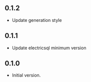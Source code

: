 ## 0.1.2

* Update generation style

## 0.1.1

* Update electricsql minimum version

## 0.1.0

- Initial version.
